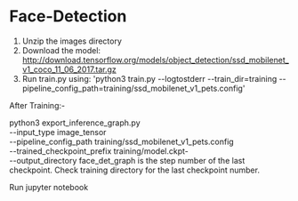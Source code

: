 # Face-Detection

1) Unzip the images directory
2) Download the model: http://download.tensorflow.org/models/object_detection/ssd_mobilenet_v1_coco_11_06_2017.tar.gz
3) Run train.py using: 'python3 train.py --logtostderr --train_dir=training --pipeline_config_path=training/ssd_mobilenet_v1_pets.config'

After Training:-

python3 export_inference_graph.py \
    --input_type image_tensor \
    --pipeline_config_path training/ssd_mobilenet_v1_pets.config \
    --trained_checkpoint_prefix training/model.ckpt-<number> \
    --output_directory face_det_graph
  <number> is the step number of the last checkpoint. Check training directory for the last checkpoint number.
    
Run jupyter notebook    
